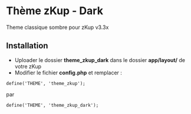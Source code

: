 Thème zKup - Dark
===============

Theme classique sombre pour zKup v3.3x

## Installation

- Uploader le dossier **theme_zkup_dark** dans le dossier **app/layout/** de votre zKup
- Modifier le fichier **config.php** et remplacer :

```
define('THEME', 'theme_zkup');
```

par

```
define('THEME', 'theme_zkup_dark');
```